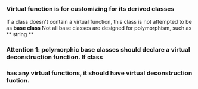 ### Virtual function is for customizing for its derived classes
  If a class doesn't contain a virtual function, this class is not attempted to be as **base class**
  Not all base classes are designed for polymorphism, such as ** string **

### Attention 1: polymorphic base classes should declare a virtual deconstruction function. If class
### has any virtual functions, it should have virtual deconstruction fuction.


